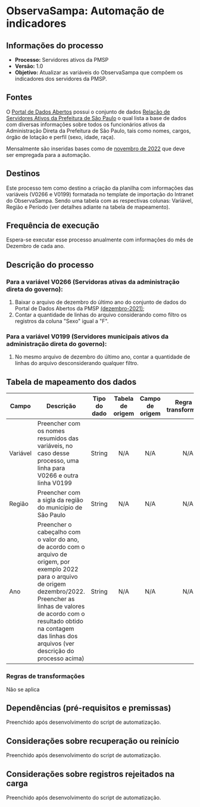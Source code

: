 # ObservaSampa: Automação de indicadores 
## Informações do processo
* **Processo:** Servidores ativos da PMSP
* **Versão:** 1.0
* **Objetivo:** Atualizar as variáveis do ObservaSampa que compõem os indicadores dos servidores da PMSP.

## Fontes
O [Portal de Dados Abertos](http://dados.prefeitura.sp.gov.br/) possui o conjunto de dados [Relação de Servidores Ativos da Prefeitura de São Paulo](http://dados.prefeitura.sp.gov.br/pt_PT/dataset/servidores-ativos-da-prefeitura) o qual lista a base de dados com diversas informações sobre todos os funcionários ativos da Administração Direta da Prefeitura de São Paulo, tais como nomes, cargos, órgão de lotação e perfil (sexo, idade, raça).

Mensalmente são inseridas bases como de [novembro de 2022](http://dados.prefeitura.sp.gov.br/dataset/bf5df0f4-4fb0-4a5e-b013-07d098cc7b1c/resource/a9e76078-8e89-472c-89ad-546ca71bf566/download/verificadoativos01-12-2022nov-2022.xlsx) que deve ser empregada para a automação.

## Destinos

Este processo tem como destino a criação da planilha com informações das variáveis (V0266 e V0199) formatada no template de importação do Intranet do ObservaSampa. Sendo uma tabela com as respectivas colunas: Variável, Região e Período (ver detalhes adiante na tabela de mapeamento).

## Frequência de execução

Espera-se executar esse processo anualmente com informações do mês de Dezembro de cada ano.

## Descrição do processo

### Para a variável V0266 (Servidoras ativas da administração direta do governo):
1. Baixar o arquivo de dezembro do último ano do conjunto de dados do Portal de Dados Abertos da PMSP [(dezembro-2021)](http://dados.prefeitura.sp.gov.br/dataset/bf5df0f4-4fb0-4a5e-b013-07d098cc7b1c/resource/6676c7de-9f1a-428b-91f7-3ff0f23f86b3/download/verificadoativos03-01-2022dez-2021.xlsx);
1. Contar a quantidade de linhas do arquivo considerando como filtro os registros da coluna "Sexo" igual a "F".

### Para a variável V0199 (Servidores municipais ativos da administração direta do governo): 
1. No mesmo arquivo de dezembro do último ano, contar a quantidade de linhas do arquivo desconsiderando qualquer filtro.

## Tabela de mapeamento dos dados

| Campo | Descrição | Tipo do dado | Tabela de origem | Campo de origem | Regra de transformação |
| ----- | --------- | ------------ | :--------------: | :-------------: | :--------------------: |
| Variável | Preencher com os nomes resumidos das variáveis, no caso desse processo, uma linha para V0266 e outra linha V0199 | String | N/A | N/A | N/A |
| Região | Preencher com a sigla da região do município de São Paulo | String | N/A | N/A | N/A |
| Ano | Preencher o cabeçalho com o valor do ano, de acordo com o arquivo de origem, por exemplo 2022 para o arquivo de origem dezembro/2022. Preencher as linhas de valores de acordo com o resultado obtido na contagem das linhas dos arquivos (ver descrição do processo acima) | String | N/A | N/A | N/A |

### Regras de transformações
Não se aplica

## Dependências (pré-requisitos e premissas)
Preenchido após desenvolvimento do script de automatização.

## Considerações sobre recuperação ou reinício
Preenchido após desenvolvimento do script de automatização.

## Considerações sobre registros rejeitados na carga
Preenchido após desenvolvimento do script de automatização.
